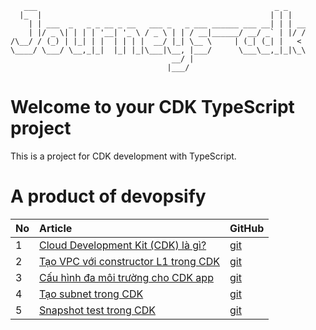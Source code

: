 ```
   ___                                                     _ _    
  |_  |                                                   | | |   
    | | ___  _   _ _ __ _ __   ___ _   _ ___ ______ ___ __| | | __
    | |/ _ \| | | | '__| '_ \ / _ \ | | / __|______/ __/ _` | |/ /
/\__/ / (_) | |_| | |  | | | |  __/ |_| \__ \     | (_| (_| |   < 
\____/ \___/ \__,_|_|  |_| |_|\___|\__, |___/      \___\__,_|_|\_\
                                    __/ |                         
                                   |___/                          
```



# Welcome to your CDK TypeScript project

This is a project for CDK development with TypeScript.

# A product of devopsify
| No  | Article  | GitHub  |
|:----------|:----------|:----------|
| 1    | [Cloud Development Kit (CDK) là gì?](https://devopsify.co/cloud-development-kit-cdk/)  | [git](https://github.com/devopsifyco/Journeys-cdk/tree/1.first-time) |
| 2    | [Tạo VPC với constructor L1 trong CDK](https://devopsify.co/tao-vpc-voi-constructor-l1-trong-cdk/)    | [git](https://github.com/devopsifyco/Journeys-cdk/tree/2.vpc)    |
| 3    | [Cấu hình đa môi trường cho CDK app](https://devopsify.co/cau-hinh-da-moi-truong-cho-cdk-app/)    | [git](https://github.com/devopsifyco/Journeys-cdk/tree/3.config-env)    |
| 4    | [Tạo subnet trong CDK](https://github.com/devopsifyco/Journeys-cdk/tree/4.subnet)    | [git](https://github.com/devopsifyco/Journeys-cdk/tree/4.subnet)    |
| 5    | [Snapshot test trong CDK](https://devopsify.co/snapshot-test-trong-cdk/)    | [git](https://github.com/devopsifyco/Journeys-cdk/tree/5.snapshot-test)    |
